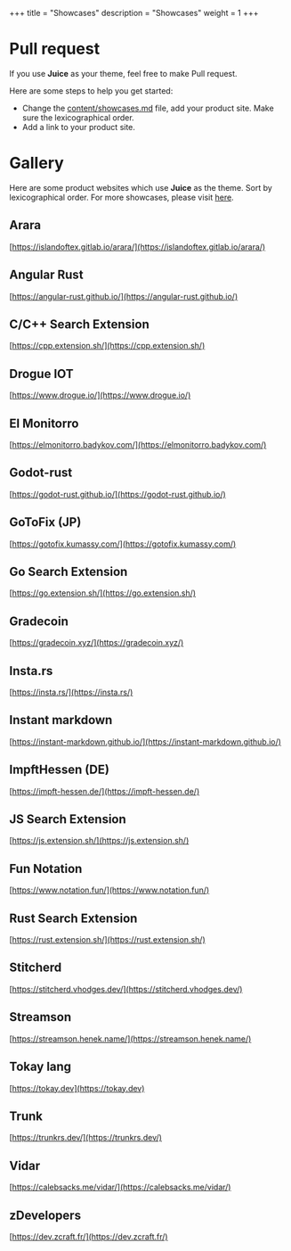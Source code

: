 +++
title = "Showcases"
description = "Showcases"
weight = 1
+++

# Pull request

If you use **Juice** as your theme, feel free to make Pull request.

Here are some steps to help you get started:

- Change the
  [content/showcases.md](https://github.com/huhu/juice/blob/master/content/showcases.md)
  file, add your product site. Make sure the lexicographical order.
- Add a link to your product site.

# Gallery

Here are some product websites which use **Juice** as the theme. Sort by
lexicographical order. For more showcases, please visit
[here](https://github.com/search?l=&p=1&q=theme+%3D+%22juice%22+filename%3Aconfig.toml&ref=advsearch&type=Code).

## Arara

[https://islandoftex.gitlab.io/arara/](https://islandoftex.gitlab.io/arara/)

## Angular Rust

[https://angular-rust.github.io/](https://angular-rust.github.io/)

## C/C++ Search Extension

[https://cpp.extension.sh/](https://cpp.extension.sh/)

## Drogue IOT

[https://www.drogue.io/](https://www.drogue.io/)

## El Monitorro

[https://elmonitorro.badykov.com/](https://elmonitorro.badykov.com/)

## Godot-rust

[https://godot-rust.github.io/](https://godot-rust.github.io/)

## GoToFix (JP)

[https://gotofix.kumassy.com/](https://gotofix.kumassy.com/)

## Go Search Extension

[https://go.extension.sh/](https://go.extension.sh/)

## Gradecoin

[https://gradecoin.xyz/](https://gradecoin.xyz/)

## Insta.rs

[https://insta.rs/](https://insta.rs/)

## Instant markdown

[https://instant-markdown.github.io/](https://instant-markdown.github.io/)

## ImpftHessen (DE)

[https://impft-hessen.de/](https://impft-hessen.de/)

## JS Search Extension

[https://js.extension.sh/](https://js.extension.sh/)

## Fun Notation

[https://www.notation.fun/](https://www.notation.fun/)

## Rust Search Extension

[https://rust.extension.sh/](https://rust.extension.sh/)

## Stitcherd

[https://stitcherd.vhodges.dev/](https://stitcherd.vhodges.dev/)

## Streamson

[https://streamson.henek.name/](https://streamson.henek.name/)

## Tokay lang

[https://tokay.dev](https://tokay.dev)

## Trunk

[https://trunkrs.dev/](https://trunkrs.dev/)

## Vidar

[https://calebsacks.me/vidar/](https://calebsacks.me/vidar/)

## zDevelopers

[https://dev.zcraft.fr/](https://dev.zcraft.fr/)

